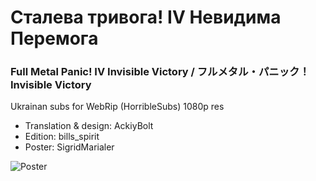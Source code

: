 # Сталева тривога! IV Невидима Перемога
### Full Metal Panic! IV Invisible Victory / フルメタル・パニック！Invisible Victory


Ukrainan subs for WebRip (HorribleSubs) 1080p res

* Translation & design: AckiyBolt
* Edition: bills_spirit
* Poster: SigridMarialer

![Poster](http://toloka.to/photos/180423193527689780_f0_0.png)
